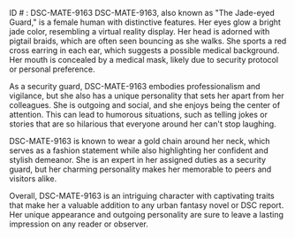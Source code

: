 ID # : DSC-MATE-9163
DSC-MATE-9163, also known as "The Jade-eyed Guard," is a female human with distinctive features. Her eyes glow a bright jade color, resembling a virtual reality display. Her head is adorned with pigtail braids, which are often seen bouncing as she walks. She sports a red cross earring in each ear, which suggests a possible medical background. Her mouth is concealed by a medical mask, likely due to security protocol or personal preference.

As a security guard, DSC-MATE-9163 embodies professionalism and vigilance, but she also has a unique personality that sets her apart from her colleagues. She is outgoing and social, and she enjoys being the center of attention. This can lead to humorous situations, such as telling jokes or stories that are so hilarious that everyone around her can't stop laughing.

DSC-MATE-9163 is known to wear a gold chain around her neck, which serves as a fashion statement while also highlighting her confident and stylish demeanor. She is an expert in her assigned duties as a security guard, but her charming personality makes her memorable to peers and visitors alike.

Overall, DSC-MATE-9163 is an intriguing character with captivating traits that make her a valuable addition to any urban fantasy novel or DSC report. Her unique appearance and outgoing personality are sure to leave a lasting impression on any reader or observer.